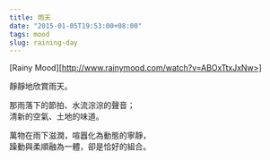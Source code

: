 ```yaml
---
title: 雨天
date: "2015-01-05T19:53:00+08:00"
tags: mood
slug: raining-day
---
```


[Rainy Mood][http://www.rainymood.com/watch?v=ABOxTtxJxNw>]

靜靜地欣賞雨天。

那雨落下的節拍、水流淙淙的聲音；  
清新的空氣、土地的味道。

萬物在雨下滋潤，喧囂化為動態的寧靜，  
躁動與柔順融為一體，卻是恰好的組合。
